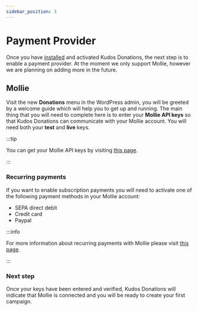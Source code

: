 ```yaml
---
sidebar_position: 3
---
```


# Payment Provider

Once you have [installed](./install.md) and activated Kudos Donations, the next step is to enable a payment provider. At the moment we only support Mollie, however we are planning on adding more in the future.

## Mollie

Visit the new **Donations** menu in the WordPress admin, you will be greeted by a welcome guide which will help you to get up and running. The main thing that you will need to complete here is to enter your **Mollie API keys** so that Kudos Donations can communicate with your Mollie account. You will need both your **test** and **live** keys. 

:::tip

You can get your Mollie API keys by visiting [this page](https://mollie.com/dashboard/developers/api-keys).

:::

### Recurring payments
If you want to enable subscription payments you will need to activate one of the following payment methods in your Mollie account:

- SEPA direct debit
- Credit card
- Paypal

:::info

For more information about recurring payments with Mollie please visit [this page](https://help.mollie.com/hc/en-us/articles/214072489-How-do-I-use-Mollie-Recurring).

:::

### Next step
Once your keys have been entered and verified, Kudos Donations will indicate that Mollie is connected and you will be ready to create your first campaign.